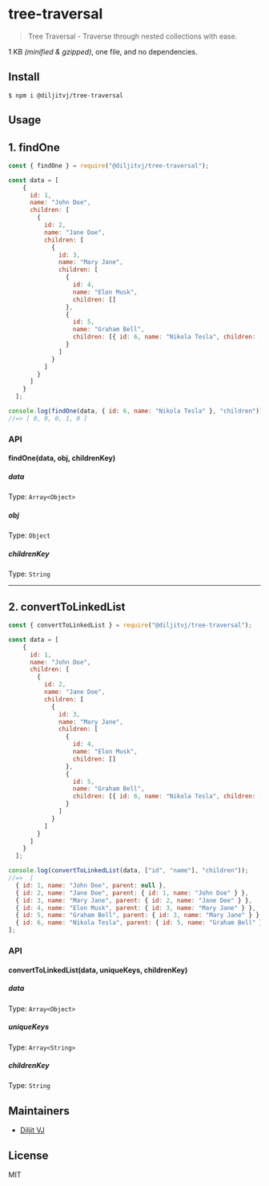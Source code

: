 # tree-traversal
> Tree Traversal - Traverse through nested collections with ease.

1 KB _(minified & gzipped)_, one file, and no dependencies.

## Install

```
$ npm i @diljitvj/tree-traversal
```

## Usage

## 1. findOne

```js
const { findOne } = require("@diljitvj/tree-traversal");

const data = [
    {
      id: 1,
      name: "John Doe",
      children: [
        {
          id: 2,
          name: "Jane Doe",
          children: [
            {
              id: 3,
              name: "Mary Jane",
              children: [
                {
                  id: 4,
                  name: "Elon Musk",
                  children: []
                },
                {
                  id: 5,
                  name: "Graham Bell",
                  children: [{ id: 6, name: "Nikola Tesla", children: [] }]
                }
              ]
            }
          ]
        }
      ]
    }
  ];

console.log(findOne(data, { id: 6, name: "Nikola Tesla" }, "children"));
//=> [ 0, 0, 0, 1, 0 ]
```

### API

#### findOne(data, obj, childrenKey)

##### data

Type: `Array<Object>`

##### obj

Type: `Object`

##### childrenKey

Type: `String`

---
## 2. convertToLinkedList

```js
const { convertToLinkedList } = require("@diljitvj/tree-traversal");

const data = [
    {
      id: 1,
      name: "John Doe",
      children: [
        {
          id: 2,
          name: "Jane Doe",
          children: [
            {
              id: 3,
              name: "Mary Jane",
              children: [
                {
                  id: 4,
                  name: "Elon Musk",
                  children: []
                },
                {
                  id: 5,
                  name: "Graham Bell",
                  children: [{ id: 6, name: "Nikola Tesla", children: [] }]
                }
              ]
            }
          ]
        }
      ]
    }
  ];

console.log(convertToLinkedList(data, ["id", "name"], "children"));
//=>  [
  { id: 1, name: "John Doe", parent: null },
  { id: 2, name: "Jane Doe", parent: { id: 1, name: "John Doe" } },
  { id: 3, name: "Mary Jane", parent: { id: 2, name: "Jane Doe" } },
  { id: 4, name: "Elon Musk", parent: { id: 3, name: "Mary Jane" } },
  { id: 5, name: "Graham Bell", parent: { id: 3, name: "Mary Jane" } },
  { id: 6, name: "Nikola Tesla", parent: { id: 5, name: "Graham Bell" } }
];
```

### API

#### convertToLinkedList(data, uniqueKeys, childrenKey)

##### data

Type: `Array<Object>`

##### uniqueKeys

Type: `Array<String>`

##### childrenKey

Type: `String`

## Maintainers

- [Diljit VJ](https://github.com/diljitvj)

## License

MIT
